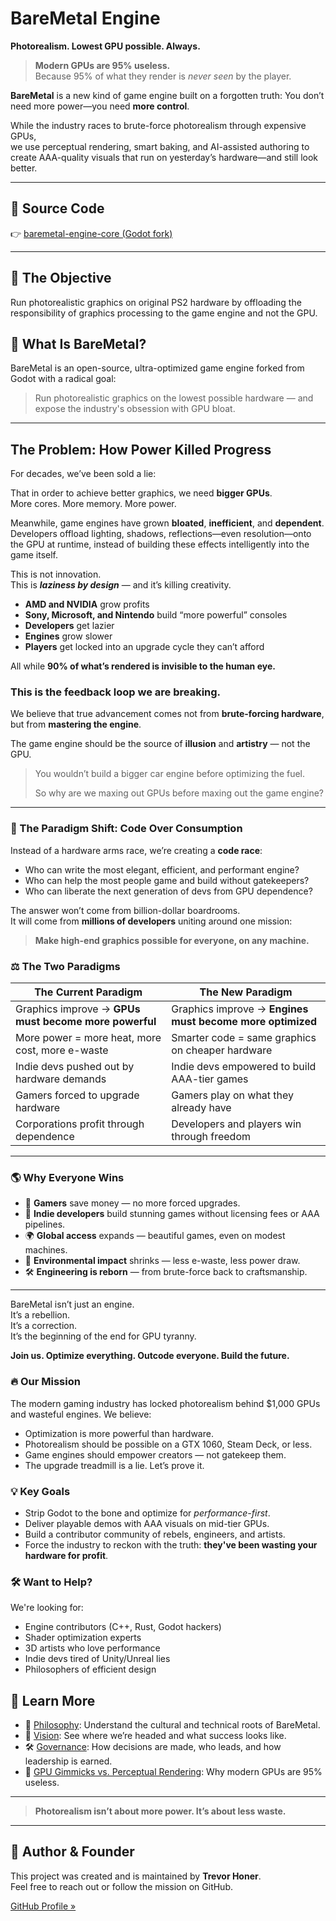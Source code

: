 # BareMetal Engine

**Photorealism. Lowest GPU possible. Always.**
> **Modern GPUs are 95% useless.**  
> Because 95% of what they render is *never seen* by the player.

**BareMetal** is a new kind of game engine built on a forgotten truth:
You don’t need more power—you need **more control**.

While the industry races to brute-force photorealism through expensive GPUs,  
we use perceptual rendering, smart baking, and AI-assisted authoring to  
create AAA-quality visuals that run on yesterday’s hardware—and still look better.

---

## 🔗 Source Code  
👉 [baremetal-engine-core (Godot fork)](https://github.com/baremetal-engine/baremetal-engine-core)

---

## 🎯 The Objective
Run photorealistic graphics on original PS2 hardware by offloading the responsibility of graphics processing to the game engine and not the GPU.

## 🔧 What Is BareMetal?
BareMetal is an open-source, ultra-optimized game engine forked from Godot with a radical goal:

> Run photorealistic graphics on the lowest possible hardware — and expose the industry's obsession with GPU bloat.

---

## The Problem: How Power Killed Progress

For decades, we’ve been sold a lie:

That in order to achieve better graphics, we need **bigger GPUs**.  
More cores. More memory. More power.

Meanwhile, game engines have grown **bloated**, **inefficient**, and **dependent**.  
Developers offload lighting, shadows, reflections—even resolution—onto the GPU at runtime, instead of building these effects intelligently into the game itself.

This is not innovation.  
This is _**laziness by design**_ — and it’s killing creativity.

- **AMD and NVIDIA** grow profits  
- **Sony, Microsoft, and Nintendo** build “more powerful” consoles  
- **Developers** get lazier  
- **Engines** grow slower  
- **Players** get locked into an upgrade cycle they can’t afford

All while **90% of what’s rendered is invisible to the human eye.**

### This is the feedback loop we are breaking.

We believe that true advancement comes not from **brute-forcing hardware**,  
but from **mastering the engine**.

The game engine should be the source of **illusion** and **artistry** — not the GPU.

> You wouldn’t build a bigger car engine before optimizing the fuel.  
>  
> So why are we maxing out GPUs before maxing out the game engine?

---

### 🧠 The Paradigm Shift: Code Over Consumption

Instead of a hardware arms race, we’re creating a **code race**:
- Who can write the most elegant, efficient, and performant engine?
- Who can help the most people game and build without gatekeepers?
- Who can liberate the next generation of devs from GPU dependence?

The answer won’t come from billion-dollar boardrooms.  
It will come from **millions of developers** uniting around one mission:  
> **Make high-end graphics possible for everyone, on any machine.**

### ⚖️ The Two Paradigms

| **The Current Paradigm**                                     | **The New Paradigm**                                               |
|--------------------------------------------------------------|----------------------------------------------------------------------|
| Graphics improve → **GPUs must become more powerful**        | Graphics improve → **Engines must become more optimized**           |
| More power = more heat, more cost, more e-waste              | Smarter code = same graphics on cheaper hardware                    |
| Indie devs pushed out by hardware demands                    | Indie devs empowered to build AAA-tier games                        |
| Gamers forced to upgrade hardware                            | Gamers play on what they already have                               |
| Corporations profit through dependence                       | Developers and players win through freedom                          |

---

### 🌎 Why Everyone Wins

- 💸 **Gamers** save money — no more forced upgrades.
- 🚀 **Indie developers** build stunning games without licensing fees or AAA pipelines.
- 🌍 **Global access** expands — beautiful games, even on modest machines.
- 🔌 **Environmental impact** shrinks — less e-waste, less power draw.
- 🛠 **Engineering is reborn** — from brute-force back to craftsmanship.

---

BareMetal isn’t just an engine.  
It’s a rebellion.  
It’s a correction.  
It’s the beginning of the end for GPU tyranny.

**Join us. Optimize everything. Outcode everyone. Build the future.**

### 🔥 Our Mission

The modern gaming industry has locked photorealism behind $1,000 GPUs and wasteful engines. We believe:

- Optimization is more powerful than hardware.
- Photorealism should be possible on a GTX 1060, Steam Deck, or less.
- Game engines should empower creators — not gatekeep them.
- The upgrade treadmill is a lie. Let’s prove it.

### 💡 Key Goals

- Strip Godot to the bone and optimize for *performance-first*.
- Deliver playable demos with AAA visuals on mid-tier GPUs.
- Build a contributor community of rebels, engineers, and artists.
- Force the industry to reckon with the truth: **they've been wasting your hardware for profit**.

### 🛠 Want to Help?

We're looking for:

- Engine contributors (C++, Rust, Godot hackers)
- Shader optimization experts
- 3D artists who love performance
- Indie devs tired of Unity/Unreal lies
- Philosophers of efficient design

## 📖 Learn More

- 🧠 [Philosophy](PHILOSOPHY.md): Understand the cultural and technical roots of BareMetal.
- 🎯 [Vision](VISION.md): See where we’re headed and what success looks like.
- 🛠️ [Governance](GOVERNANCE.md): How decisions are made, who leads, and how leadership is earned.
- 📄 [GPU Gimmicks vs. Perceptual Rendering](GPU-Gimmick-Breakdown.md): Why modern GPUs are 95% useless.


---
> **Photorealism isn’t about more power. It’s about less waste.**

---

## 👤 Author & Founder

This project was created and is maintained by **Trevor Honer**.  
Feel free to reach out or follow the mission on GitHub.

[GitHub Profile »](https://github.com/baremetal-engine)

